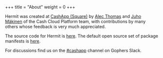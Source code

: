 +++
title = "About"
weight = 0
+++

Hermit was created at [CashApp (Square)](https://cash.app) by
[Alec Thomas](https://github.com/alecthomas) and
[Juho Mäkinen](https://github.com/jvmakine) of the Cash Cloud Platform team, with
contributions by many others whose feedback is very much appreciated.

The source code for Hermit is [here](https://github.com/cashapp/hermit). The
default open source set of package manifests is
[here](https://github.com/cashapp/hermit-packages).

For discussions find us on the
[#cashapp](https://app.slack.com/client/T029RQSE6/C028GSD4Y81) channel
on Gophers Slack.
